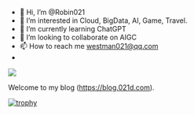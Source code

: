 - 👋 Hi, I’m @Robin021
- 👀 I’m interested in Cloud, BigData, AI, Game, Travel. 
- 🌱 I’m currently learning ChatGPT
- 💞️ I’m looking to collaborate on AIGC
- 📫 How to reach me westman021@qq.com
- 


![](https://cdn.jsdelivr.net/gh/jer2008/jer2008@main/assets/github-contribution-grid-snake.svg)

Welcome to my blog (https://blog.021d.com).

<!---
jer2008/jer2008 is a ✨ special ✨ repository because its `README.md` (this file) appears on your GitHub profile.
You can click the Preview link to take a look at your changes.
--->
[![trophy](https://github-profile-trophy.vercel.app/?username=Robin021&theme=onedark)](https://github.com/Robin021/github-profile-trophy)
